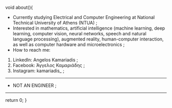 void about(){
- Currently studying Electrical and Computer Engineering at National Technical University of Athens (NTUA) ;
- Interested in mathematics, artificial intelligence (machine learning, deep learning, computer vision, neural networks, speech and natural language processing), augmented reality, human-computer interaction, as well as computer hardware and microelectronics ;
- How to reach me:
1) LinkedIn: Angelos Kamariadis ;
2) Facebook: Άγγελος Καμαριάδης ;
3) Instagram: kamariadis_ ;

-------------------------------------
- NOT AN ENGINEER ;
-------------------------------------
return 0;
}

